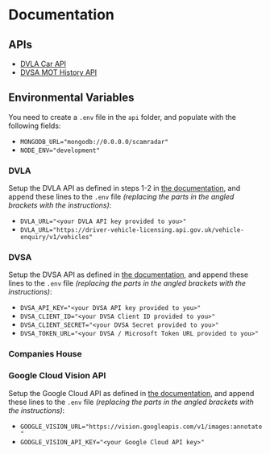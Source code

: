 # Documentation

## APIs

-   [DVLA Car API](docs/DVLA%20Car%20API.md)
-   [DVSA MOT History API](docs/DVSA%20MOT%20History%20API.md)

## Environmental Variables

You need to create a `.env` file in the `api` folder, and populate with the following fields:

-   `MONGODB_URL="mongodb://0.0.0.0/scamradar"`
-   `NODE_ENV="development"`

### DVLA

Setup the DVLA API as defined in steps 1-2 in [the documentation](docs/DVLA%20Car%20API.md), and append these lines to the `.env` file _(replacing the parts in the angled brackets with the instructions)_:

-   `DVLA_URL="<your DVLA API key provided to you>"`
-   `DVLA_URL="https://driver-vehicle-licensing.api.gov.uk/vehicle-enquiry/v1/vehicles"`

### DVSA

Setup the DVSA API as defined in [the documentation](docs/DVSA%20MOT%20History%20API.md), and append these lines to the `.env` file _(replacing the parts in the angled brackets with the instructions)_:

-   `DVSA_API_KEY="<your DVSA API key provided to you>"`
-   `DVSA_CLIENT_ID="<your DVSA Client ID provided to you>"`
-   `DVSA_CLIENT_SECRET="<your DVSA Secret provided to you>"`
-   `DVSA_TOKEN_URL="<your DVSA / Microsoft Token URL provided to you>"`

### Companies House

### Google Cloud Vision API

Setup the Google Cloud API as defined in [the documentation](docs/Google%20Cloud%20API.md), and append these lines to the `.env` file _(replacing the parts in the angled brackets with the instructions)_:

-   `GOOGLE_VISION_URL="https://vision.googleapis.com/v1/images:annotate"`
-   `GOOGLE_VISION_API_KEY="<your Google Cloud API key>"`
